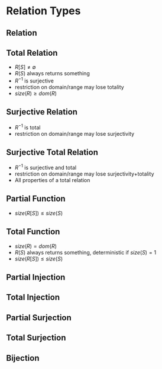 # Relation Types

## Relation

## Total Relation
- $R[S] \neq \emptyset$
- $R(S)$ always returns something
- $R^{-1}$ is surjective
- restriction on domain/range may lose totality
- $size(R) \geq dom(R)$
## Surjective Relation
- $R^{-1}$ is total
- restriction on domain/range may lose surjectivity
## Surjective Total Relation
- $R^{-1}$ is surjective and total
- restriction on domain/range may lose surjectivity+totality
- All properties of a total relation

## Partial Function
- $size(R[S]) \leq size(S)$
## Total Function
- $size(R) = dom(R)$
- $R(S)$ always returns something, deterministic if $size(S) = 1$
- $size(R[S]) \leq size(S)$
## Partial Injection
## Total Injection
## Partial Surjection
## Total Surjection
## Bijection